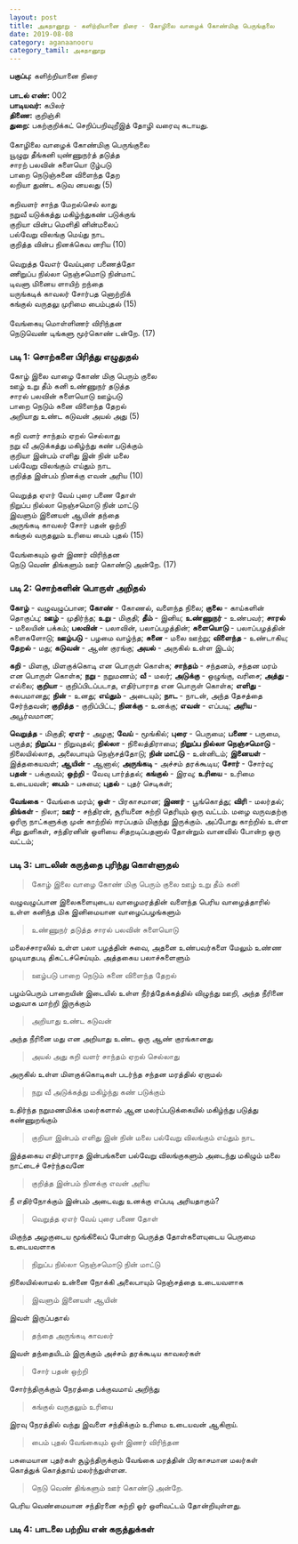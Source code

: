 ```yaml
---
layout: post
title: அகநானூறு - களிற்றியானை நிரை - கோழிலை வாழைக் கோண்மிகு பெருங்குலை 
date: 2019-08-08
category: aganaanooru
category_tamil: அகநானூறு
---
```


**பகுப்பு:** களிற்றியானை நிரை <br/>
<br/>
**பாடல் எண்:** 002 <br/>
**பாடியவர்:** கபிலர் <br/>
**திணை:** குறிஞ்சி <br/>
**துறை:** பகற்குறிக்கட் செறிப்பறிவுறீஇத் தோழி வரைவு கடாயது. <br/>
<br/>
கோழிலை வாழைக் கோண்மிகு பெருங்குலை </br>
யூழுறு தீங்கனி யுண்ணுநர்த் தடுத்த </br>
சாரற் பலவின் சுளையொ டூழ்படு </br>
பாறை நெடுஞ்சுனை விளைந்த தேற </br>
லறியா துண்ட கடுவ னயலது (5) </br>
</br>
கறிவளர் சாந்த மேறல்செல் லாது </br>
நறுவீ யடுக்கத்து மகிழ்ந்துகண் படுக்குங் </br>
குறியா வின்ப மெளிதி னின்மலைப் </br>
பல்வேறு விலங்கு மெய்து நாட </br>
குறித்த வின்ப நினக்கெவ னரிய (10) </br>
</br> 
வெறுத்த வேஎர் வேய்புரை பணைத்தோ </br>
ணிறுப்ப நில்லா நெஞ்சமொடு நின்மாட் </br>
டிவளு மினைய ளாயிற் றந்தை </br>
யருங்கடிக் காவலர் சோர்பத னொற்றிக் </br>
கங்குல் வருதலு முரிமை பைம்புதல் (15) </br>
</br>
வேங்கையு மொள்ளிணர் விரிந்தன </br>
நெடுவெண் டிங்களு மூர்கொண் டன்றே. (17)</br>

### படி 1: சொற்களை பிரித்து எழுதுதல்

கோழ் இலை வாழை கோண் மிகு பெரும் குலை </br>
ஊழ் உறு தீம் கனி உண்ணுநர் தடுத்த </br>
சாரல் பலவின் சுளையொடு ஊழ்படு </br>
பாறை நெடும் சுனை விளைந்த தேறல் </br>
அறியாது உண்ட கடுவன் அயல் அது (5) </br>
</br>
கறி வளர் சாந்தம் ஏறல் செல்லாது </br>
நறு வீ அடுக்கத்து மகிழ்ந்து கண் படுக்கும் </br>
குறியா இன்பம் எளிது இன் நின் மலை </br>
பல்வேறு விலங்கும் எய்தும் நாட </br>
குறித்த இன்பம் நினக்கு எவன் அரிய (10) </br>
</br> 
வெறுத்த ஏஎர் வேய் புரை பணை தோள் </br>
நிறுப்ப நில்லா நெஞ்சமொடு நின் மாட்டு </br>
இவளும் இனையள் ஆயின் தந்தை </br>
அருங்கடி காவலர் சோர் பதன் ஒற்றி </br>
கங்குல் வருதலும் உரியை பைம் புதல் (15) </br>
</br>
வேங்கையும் ஒள் இணர் விரிந்தன </br>
நெடு வெண் திங்களும் ஊர் கொண்டு அன்றே. (17)</br>


### படி 2: சொற்களின் பொருள் அறிதல்

**கோழ்** - வழுவழுப்பான; **கோண்** - கோணல், வளைந்த நிலை; **குலை** - காய்களின் தொகுப்பு; **ஊழ்** - முதிர்ந்த; **உறு** - மிகுதி; **தீம்** - இனிய; **உண்ணுநர்** - உண்பவர்; **சாரல்** - மலையின் பக்கம்; **பலவின்** - பலாவின், பலாப்பழத்தின்; **சுளையொடு** - பலாப்பழத்தின் சுளைகளோடு; **ஊழ்படு** - பழமை வாழ்ந்த; **சுனை** - மலை ஊற்று; **விளைந்த** - உண்டாகிய; **தேறல்** - மது; **கடுவன்** - ஆண் குரங்கு; **அயல்** - அருகில் உள்ள இடம்; </br>

**கறி** - மிளகு, மிளகுக்கொடி என பொருள் கொள்க; **சாந்தம்** - சந்தனம், சந்தன மரம் என பொருள் கொள்க; **நறு** - நறுமணம்; **வீ** - மலர்; **அடுக்கு** - ஒழுங்கு, வரிசை; **அத்து** - எல்லை; **குறியா** - குறிப்பிடப்படாத, எதிர்பாராத என பொருள் கொள்க; **எளிது** - சுலபமானது; **நின்** - உனது; **எய்தும்** - அடையும்; **நாட** - நாடன், அந்த தேசத்தை சேர்ந்தவன்; **குறித்த** - குறிப்பிட்ட; **நினக்கு** - உனக்கு; **எவன்** - எப்படி; **அரிய** - அபூர்வமான; </br>

**வெறுத்த** - மிகுதி; **ஏஎர்** - அழகு; **வேய்** - மூங்கில்; **புரை** - பெருமை; **பணை** - பருமை, பருத்த; **நிறுப்ப** - நிறுவுதல்; **நில்லா** - நிலைத்திராமை; **நிறுப்ப நில்லா நெஞ்சமொடு** - நிலையில்லாத, அலைபாயும் நெஞ்சத்தோடு; **நின் மாட்டு** - உன்னிடம்; **இனையள்** - இத்தகையவள்; **ஆயின்** - ஆனால்; **அருங்கடி** - அச்சம் தரக்கூடிய; **சோர்** - சோர்வு; **பதன்** - பக்குவம்; **ஒற்றி** - வேவு பார்த்தல்; **கங்குல்** - இரவு; **உரியை** - உரிமை உடையவன்; **பைம்** - பசுமை; **புதல்** - புதர் செடிகள்; </br>

**வேங்கை** - வேங்கை மரம்; **ஒள்** - பிரகாசமான; **இணர்** - பூங்கொத்து; **விரி** - மலர்தல்; **திங்கள்** - நிலா; **ஊர்** - சந்திரன், சூரியனை சுற்றி தெரியும் ஒரு வட்டம். மழை வருவதற்கு ஓரிரு நாட்களுக்கு முன் காற்றில் ஈரப்பதம் மிகுந்து இருக்கும். அப்போது காற்றில் உள்ள சிறு துளிகள், சந்திரனின் ஒளியை சிதறடிப்பதனால் தோன்றும் வானவில் போன்ற ஒரு வட்டம்;

### படி 3: பாடலின் கருத்தை புரிந்து கொள்ளுதல்

> கோழ் இலை வாழை கோண் மிகு பெரும் குலை ஊழ் உறு தீம் கனி 

வழுவழுப்பான இலைகளையுடைய வாழைமரத்தின் வளைந்த பெரிய வாழைத்தாரில் உள்ள கனிந்த மிக இனிமையான வாழைப்பழங்களும்

> உண்ணுநர் தடுத்த சாரல் பலவின் சுளையொடு 

மலைச்சாரலில் உள்ள பலா பழத்தின் சுவை, அதனை உண்பவர்களை மேலும் உண்ண முடியாதபடி திகட்டச்செய்யும். அத்தகைய பலாச்சுளைளும்

> ஊழ்படு பாறை நெடும் சுனை விளைந்த தேறல் 

பழம்பெரும் பாறையின் இடையில் உள்ள நீர்த்தேக்கத்தில் விழுந்து ஊறி, அந்த நீரினை மதுவாக மாற்றி இருக்கும்

> அறியாது உண்ட கடுவன் 

 அந்த நீரினை மது என அறியாது உண்ட ஒரு ஆண் குரங்கானது

> அயல் அது கறி வளர் சாந்தம் ஏறல் செல்லாது 

அருகில் உள்ள மிளகுக்கொடிகள் படர்ந்த சந்தன மரத்தில் ஏறாமல்

> நறு வீ அடுக்கத்து மகிழ்ந்து கண் படுக்கும் 

உதிர்ந்த நறுமணமிக்க மலர்களால் ஆன மலர்ப்படுக்கையில் மகிழ்ந்து படுத்து கண்ணுறங்கும்

> குறியா இன்பம் எளிது இன் நின் மலை பல்வேறு விலங்கும் எய்தும் நாட 

இத்தகைய எதிர்பாராத இன்பங்களை பல்வேறு விலங்குகளும் அடைந்து மகிழும் மலை நாட்டைச் சேர்ந்தவனே 

> குறித்த இன்பம் நினக்கு எவன் அரிய

நீ எதிர்நோக்கும் இன்பம் அடைவது உனக்கு எப்படி அரியதாகும்?

> வெறுத்த ஏஎர் வேய் புரை பணை தோள் 

மிகுந்த அழகுடைய மூங்கிலைப் போன்ற பெருத்த தோள்களையுடைய பெருமை உடையவளாக

> நிறுப்ப நில்லா நெஞ்சமொடு நின் மாட்டு

நிலையில்லாமல் உன்னை நோக்கி அலைபாயும் நெஞ்சத்தை உடையவளாக

> இவளும் இனையள் ஆயின் 

இவள் இருப்பதால் 

> தந்தை அருங்கடி காவலர் 

இவள் தந்தையிடம் இருக்கும் அச்சம் தரக்கூடிய காவலர்கள்

> சோர் பதன் ஒற்றி 

சோர்ந்திருக்கும் நேரத்தை பக்குவமாய் அறிந்து

> கங்குல் வருதலும் உரியை 

இரவு நேரத்தில் வந்து இவளை சந்திக்கும் உரிமை உடையவன் ஆகிறாய்.

> பைம் புதல் வேங்கையும் ஒள் இணர் விரிந்தன 

பசுமையான புதர்கள் சூழ்ந்திருக்கும் வேங்கை மரத்தின் பிரகாசமான மலர்கள் கொத்துக் கொத்தாய் மலர்ந்துள்ளன.

> நெடு வெண் திங்களும் ஊர் கொண்டு அன்றே. 

பெரிய வெண்மையான சந்திரனை சுற்றி ஓர் ஒளிவட்டம் தோன்றியுள்ளது.

### படி 4: பாடலை பற்றிய என் கருத்துக்கள்
